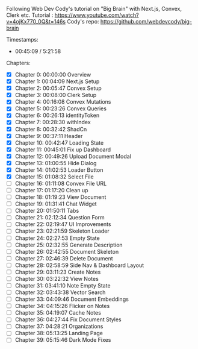 Following Web Dev Cody's tutorial on "Big Brain" with Next.js, Convex, Clerk etc. 
Tutorial : https://www.youtube.com/watch?v=4ojKx770_0Q&t=146s
Cody's repo: https://github.com/webdevcody/big-brain 

Timestamps: 
- 00:45:09 / 5:21:58

Chapters: 
- [X] Chapter 0: 00:00:00 Overview
- [X] Chapter 1: 00:04:09 Next.js Setup
- [X] Chapter 2: 00:05:47 Convex Setup
- [X] Chapter 3: 00:08:00 Clerk Setup
- [X] Chapter 4: 00:16:08 Convex Mutations
- [X] Chapter 5: 00:23:26 Convex Queries
- [X] Chapter 6: 00:26:13 identityToken
- [X] Chapter 7: 00:28:30 withIndex
- [X] Chapter 8: 00:32:42 ShadCn
- [X] Chapter 9: 00:37:11 Header
- [X] Chapter 10: 00:42:47 Loading State
- [X] Chapter 11: 00:45:01 Fix up Dashboard
- [X] Chapter 12: 00:49:26 Upload Document Modal
- [X] Chapter 13: 01:00:55 Hide Dialog
- [X] Chapter 14: 01:02:53 Loader Button
- [X] Chapter 15: 01:08:32 Select File
- [ ] Chapter 16: 01:11:08 Convex File URL
- [ ] Chapter 17: 01:17:20 Clean up
- [ ] Chapter 18: 01:19:23 View Document
- [ ] Chapter 19: 01:31:41 Chat Widget
- [ ] Chapter 20: 01:50:11 Tabs
- [ ] Chapter 21: 02:12:34 Question Form
- [ ] Chapter 22: 02:19:47 UI Improvements
- [ ] Chapter 23: 02:21:59 Skeleton Loader
- [ ] Chapter 24: 02:27:53 Empty State
- [ ] Chapter 25: 02:32:55 Generate Description
- [ ] Chapter 26: 02:42:55 Document Skeleton
- [ ] Chapter 27: 02:46:39 Delete Document
- [ ] Chapter 28: 02:58:59 Side Nav & Dashboard Layout
- [ ] Chapter 29: 03:11:23 Create Notes
- [ ] Chapter 30: 03:22:32 View Notes 
- [ ] Chapter 31: 03:41:10 Note Empty State
- [ ] Chapter 32: 03:43:38 Vector Search
- [ ] Chapter 33: 04:09:46 Document Embeddings
- [ ] Chapter 34: 04:15:26 Flicker on Notes
- [ ] Chapter 35: 04:19:07 Cache Notes
- [ ] Chapter 36: 04:27:44 Fix Document Styles
- [ ] Chapter 37: 04:28:21 Organizations
- [ ] Chapter 38: 05:13:25 Landing Page
- [ ] Chapter 39: 05:15:46 Dark Mode Fixes

